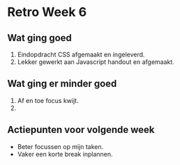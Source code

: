 # Retro Week 6

## Wat ging goed
1. Eindopdracht CSS afgemaakt en ingeleverd.
2. Lekker gewerkt aan Javascript handout en afgemaakt.

## Wat ging er minder goed
1. Af en toe focus kwijt.
2. 

## Actiepunten voor volgende week
* Beter focussen op mijn taken. 
* Vaker een korte break inplannen.